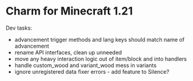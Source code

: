 # Charm for Minecraft 1.21

Dev tasks:
- advancement trigger methods and lang keys should match name of advancement
- rename API interfaces, clean up unneeded
- move any heavy interaction logic out of item/block and into handlers
- handle custom_wood and variant_wood mess in variants
- ignore unregistered data fixer errors - add feature to Silence?